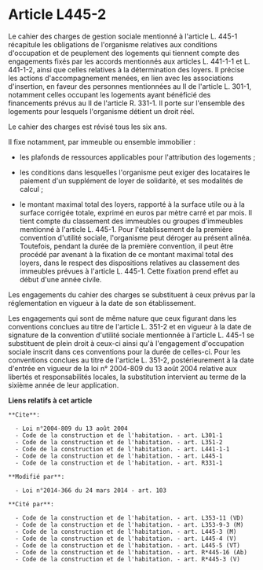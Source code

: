 # Article L445-2

Le cahier des charges de gestion sociale mentionné à l'article L. 445-1 récapitule les obligations de l'organisme relatives
aux conditions d'occupation et de peuplement des logements qui tiennent compte des engagements fixés par les accords
mentionnés aux articles L. 441-1-1 et L. 441-1-2, ainsi que celles relatives à la détermination des loyers. Il précise les
actions d'accompagnement menées, en lien avec les associations d'insertion, en faveur des personnes mentionnées au II de
l'article L. 301-1, notamment celles occupant les logements ayant bénéficié des financements prévus au II de l'article R.
331-1. Il porte sur l'ensemble des logements pour lesquels l'organisme détient un droit réel. 

Le cahier des charges est révisé tous les six ans. 

Il fixe notamment, par immeuble ou ensemble immobilier :

- les plafonds de ressources applicables pour l'attribution des logements ;

- les conditions dans lesquelles l'organisme peut exiger des locataires le paiement d'un supplément de loyer de solidarité,
et ses modalités de calcul ;

- le montant maximal total des loyers, rapporté à la surface utile ou à la surface corrigée totale, exprimé en euros par
mètre carré et par mois. Il tient compte du classement des immeubles ou groupes d'immeubles mentionné à l'article L. 445-1.
Pour l'établissement de la première convention d'utilité sociale, l'organisme peut déroger au présent alinéa. Toutefois,
pendant la durée de la première convention, il peut être procédé par avenant à la fixation de ce montant maximal total des
loyers, dans le respect des dispositions relatives au classement des immeubles prévues à l'article L. 445-1. Cette fixation
prend effet au début d'une année civile.

Les engagements du cahier des charges se substituent à ceux prévus par la réglementation en vigueur à la date de son
établissement. 

Les engagements qui sont de même nature que ceux figurant dans les conventions conclues au titre de l'article L. 351-2 et en
vigueur à la date de signature de la convention d'utilité sociale mentionnée à l'article L. 445-1 se substituent de plein
droit à ceux-ci ainsi qu'à l'engagement d'occupation sociale inscrit dans ces conventions pour la durée de celles-ci. Pour
les conventions conclues au titre de l'article L. 351-2, postérieurement à la date d'entrée en vigueur de la loi n° 2004-809
du 13 août 2004 relative aux libertés et responsabilités locales, la substitution intervient au terme de la sixième année de
leur application.

**Liens relatifs à cet article**

	**Cite**:

	  - Loi n°2004-809 du 13 août 2004
	  - Code de la construction et de l'habitation. - art. L301-1
	  - Code de la construction et de l'habitation. - art. L351-2
	  - Code de la construction et de l'habitation. - art. L441-1-1
	  - Code de la construction et de l'habitation. - art. L445-1
	  - Code de la construction et de l'habitation. - art. R331-1

	**Modifié par**:

	  - Loi n°2014-366 du 24 mars 2014 - art. 103

	**Cité par**:

	  - Code de la construction et de l'habitation. - art. L353-11 (VD)
	  - Code de la construction et de l'habitation. - art. L353-9-3 (M)
	  - Code de la construction et de l'habitation. - art. L445-3 (M)
	  - Code de la construction et de l'habitation. - art. L445-4 (V)
	  - Code de la construction et de l'habitation. - art. L445-5 (VT)
	  - Code de la construction et de l'habitation. - art. R*445-16 (Ab)
	  - Code de la construction et de l'habitation. - art. R*445-3 (V)
